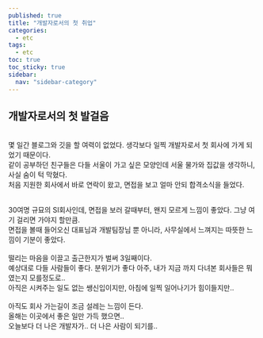 ```yaml
---
published: true
title: "개발자로서의 첫 취업"
categories:
  - etc
tags:
  - etc
toc: true
toc_sticky: true
sidebar:
  nav: "sidebar-category"
---
```


## 개발자로서의 첫 발걸음
<br>
몇 일간 블로그와 깃을 할 여력이 없었다. 생각보다 일찍 개발자로서 첫 회사에 가게 되었기 때문이다.<br>
같이 공부하던 친구들은 다들 서울이 가고 싶은 모양인데 서울 물가와 집값을 생각하니, 사실 숨이 턱 막혔다.<br>
처음 지원한 회사에서 바로 연락이 왔고, 면접을 보고 얼마 안되 합격소식을 들었다. <br><br>

30여명 규묘의 SI회사인데, 면접을 보러 갈때부터, 왠지 모르게 느낌이 좋았다. 그냥 여기 걸리면 가야지 할만큼.<br> 면접을 볼때 들어오신 대표님과 개발팀장님 뿐 아니라, 사무실에서 느껴지는 따뜻한 느낌이 기분이 좋았다.
<br>
<br>
떨리는 마음을 이끌고 출근한지가 벌써 3일째이다.  <br>
예상대로 다들 사람들이 좋다. 분위기가 좋다 아주, 내가 지금 까지 다녀본 회사들은 뭐였는지 모를정도로..<br> 
아직은 시켜주는 일도 없는 쌩신입이지만, 아침에 일찍 일어나기가 힘이들지만.. <br><br>
아직도 회사 가는길이 조금 설레는 느낌이 든다.<br>
올해는 이곳에서 좋은 일만 가득 했으면..<br>
오늘보다 더 나은 개발자가.. 더 나은 사람이 되기를..


